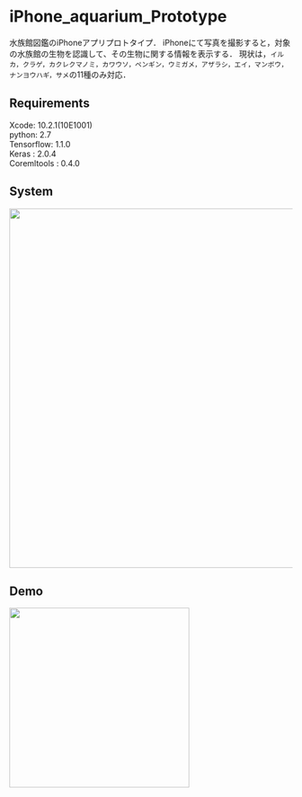 # iPhone_aquarium_Prototype
水族館図鑑のiPhoneアプリプロトタイプ．
iPhoneにて写真を撮影すると，対象の水族館の生物を認識して、その生物に関する情報を表示する．
現状は，`イルカ，クラゲ，カクレクマノミ，カワウソ，ペンギン，ウミガメ，アザラシ，エイ，マンボウ，ナンヨウハギ，サメ`の11種のみ対応．

## Requirements
Xcode:                     10.2.1(10E1001)  
python:                    2.7  
Tensorflow:                1.1.0  
Keras      :               2.0.4  
Coremltools :              0.4.0  

## System
<img src="(https://github.com/kazuki80/iPhone_aquarium_Prototype/blob/images/system.png" width="640px">

## Demo
<img src="https://github.com/kazuki80/iPhone_aquarium_Prototype/blob/images/demo.gif" width="320px">